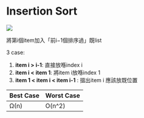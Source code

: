 # Insertion Sort

![](https://upload.wikimedia.org/wikipedia/commons/9/9c/Insertion-sort-example.gif)

將第i個item加入「前i−1個排序過」既list<br>

3 case:
  1. <b>item i > i-1</b>: 直接放喺index i
  2. <b> item i < item 1</b>: 將item i放喺index 1
  3. <b> item 1 < item i < item i-1</b> : 搵出item i 應該放既位置

| Best Case | Worst Case |
|-----------|------------|
| Ω(n)      | O(n^2)     |
